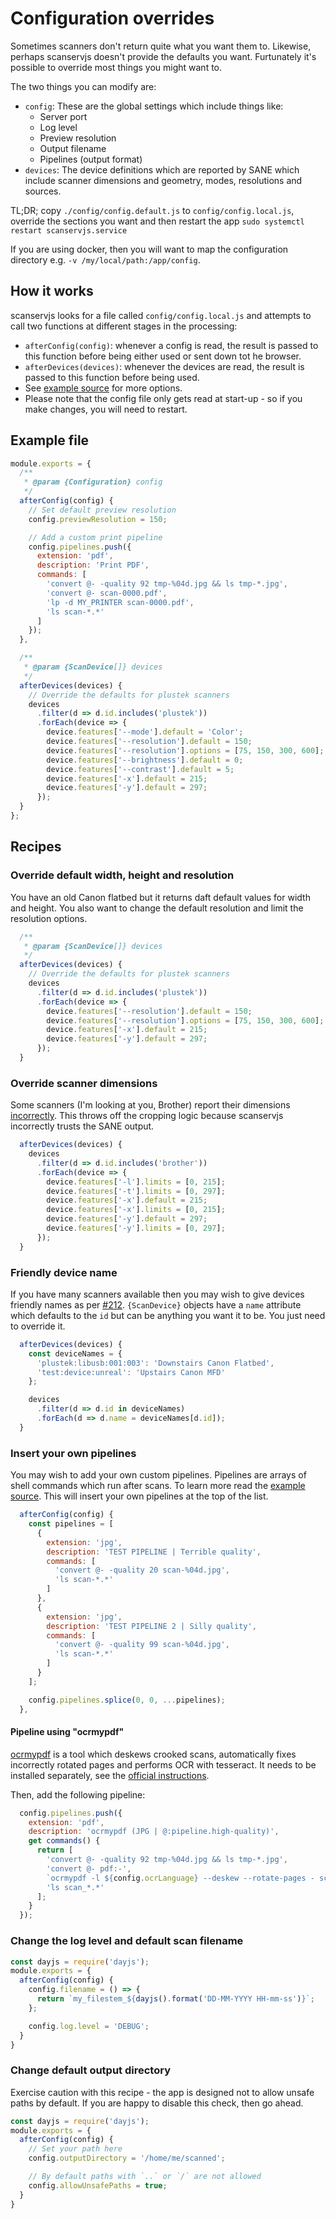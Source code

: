 # Configuration overrides

Sometimes scanners don't return quite what you want them to. Likewise, perhaps
scanservjs doesn't provide the defaults you want. Furtunately it's possible to
override most things you might want to.

The two things you can modify are:
* `config`: These are the global settings which include things like:
  * Server port
  * Log level
  * Preview resolution
  * Output filename
  * Pipelines (output format)
* `devices`: The device definitions which are reported by SANE which include
  scanner dimensions and geometry, modes, resolutions and sources.

TL;DR; copy `./config/config.default.js` to `config/config.local.js`, override
the sections you want and then restart the app
`sudo systemctl restart scanservjs.service`

If you are using docker, then you will want to map the configuration directory
e.g. `-v /my/local/path:/app/config`.

## How it works

scanservjs looks for a file called `config/config.local.js` and attempts to call
two functions at different stages in the processing:
* `afterConfig(config)`: whenever a config is read, the result is passed to this
  function before being either used or sent down tot he browser.
* `afterDevices(devices)`: whenever the devices are read, the result is passed
  to this function before being used.
* See [example source](../packages/server/config/config.default.js) for more
  options.
* Please note that the config file only gets read at start-up - so if you make
  changes, you will need to restart.

## Example file

```javascript
module.exports = {
  /**
   * @param {Configuration} config 
   */
  afterConfig(config) {
    // Set default preview resolution
    config.previewResolution = 150;

    // Add a custom print pipeline
    config.pipelines.push({
      extension: 'pdf',
      description: 'Print PDF',
      commands: [
        'convert @- -quality 92 tmp-%04d.jpg && ls tmp-*.jpg',
        'convert @- scan-0000.pdf',
        'lp -d MY_PRINTER scan-0000.pdf',
        'ls scan-*.*'
      ]
    });
  },

  /**
   * @param {ScanDevice[]} devices 
   */
  afterDevices(devices) {
    // Override the defaults for plustek scanners
    devices
      .filter(d => d.id.includes('plustek'))
      .forEach(device => {
        device.features['--mode'].default = 'Color';
        device.features['--resolution'].default = 150;
        device.features['--resolution'].options = [75, 150, 300, 600];
        device.features['--brightness'].default = 0;
        device.features['--contrast'].default = 5;
        device.features['-x'].default = 215;
        device.features['-y'].default = 297;  
      });
  }
};
```

## Recipes

### Override default width, height and resolution

You have an old Canon flatbed but it returns daft default values for width and
height. You also want to change the default resolution and limit the resolution
options.

```javascript
  /**
   * @param {ScanDevice[]} devices 
   */
  afterDevices(devices) {
    // Override the defaults for plustek scanners
    devices
      .filter(d => d.id.includes('plustek'))
      .forEach(device => {
        device.features['--resolution'].default = 150;
        device.features['--resolution'].options = [75, 150, 300, 600];
        device.features['-x'].default = 215;
        device.features['-y'].default = 297;
      });
  }
```

### Override scanner dimensions

Some scanners (I'm looking at you, Brother) report their dimensions
[incorrectly](https://github.com/sbs20/scanservjs/issues/103). This throws off
the cropping logic because scanservjs incorrectly trusts the SANE output.

```javascript
  afterDevices(devices) {
    devices
      .filter(d => d.id.includes('brother'))
      .forEach(device => {
        device.features['-l'].limits = [0, 215];
        device.features['-t'].limits = [0, 297];
        device.features['-x'].default = 215;
        device.features['-x'].limits = [0, 215];
        device.features['-y'].default = 297;
        device.features['-y'].limits = [0, 297];
      });
  }
```

### Friendly device name

If you have many scanners available then you may wish to give devices friendly
names as per [#212](https://github.com/sbs20/scanservjs/issues/212).
`{ScanDevice}` objects have a `name` attribute which defaults to the `id` but
can be anything you want it to be. You just need to override it.

```javascript
  afterDevices(devices) {
    const deviceNames = {
      'plustek:libusb:001:003': 'Downstairs Canon Flatbed',
      'test:device:unreal': 'Upstairs Canon MFD'
    };

    devices
      .filter(d => d.id in deviceNames)
      .forEach(d => d.name = deviceNames[d.id]);
  }
```

### Insert your own pipelines

You may wish to add your own custom pipelines. Pipelines are arrays of shell
commands which run after scans. To learn more read the
[example source](../packages/server/config/config.default.js). This will insert
your own pipelines at the top of the list.

```javascript
  afterConfig(config) {
    const pipelines = [
      {
        extension: 'jpg',
        description: 'TEST PIPELINE | Terrible quality',
        commands: [
          'convert @- -quality 20 scan-%04d.jpg',
          'ls scan-*.*'
        ]
      },
      {
        extension: 'jpg',
        description: 'TEST PIPELINE 2 | Silly quality',
        commands: [
          'convert @- -quality 99 scan-%04d.jpg',
          'ls scan-*.*'
        ]
      }
    ];

    config.pipelines.splice(0, 0, ...pipelines);
  },
```

#### Pipeline using "ocrmypdf"
[ocrmypdf](https://github.com/jbarlow83/OCRmyPDF) is a tool which deskews
crooked scans, automatically fixes incorrectly rotated pages and performs OCR
with tesseract. It needs to be installed separately, see the
[official instructions](https://ocrmypdf.readthedocs.io/en/latest/installation.html).

Then, add the following pipeline:
```javascript
  config.pipelines.push({
    extension: 'pdf',
    description: 'ocrmypdf (JPG | @:pipeline.high-quality)',
    get commands() {
      return [
        'convert @- -quality 92 tmp-%04d.jpg && ls tmp-*.jpg',
        'convert @- pdf:-',
        `ocrmypdf -l ${config.ocrLanguage} --deskew --rotate-pages - scan_0000.pdf`,
        'ls scan_*.*'
      ];
    }
  });
```

### Change the log level and default scan filename

```javascript
const dayjs = require('dayjs');
module.exports = {
  afterConfig(config) {
    config.filename = () => {
      return `my_filestem_${dayjs().format('DD-MM-YYYY HH-mm-ss')}`;
    };

    config.log.level = 'DEBUG';
  }
}
```

### Change default output directory

Exercise caution with this recipe - the app is designed not to allow unsafe
paths by default. If you are happy to disable this check, then go ahead.

```javascript
const dayjs = require('dayjs');
module.exports = {
  afterConfig(config) {
    // Set your path here
    config.outputDirectory = '/home/me/scanned';

    // By default paths with `..` or `/` are not allowed
    config.allowUnsafePaths = true;
  }
}
```
